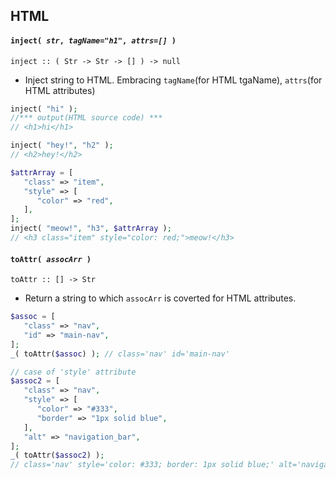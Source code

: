 <h2 id="html">HTML</h2>

#### `inject( `*`str`*`, `*`tagName="h1"`*`, `*`attrs=[]`*` )`
`inject :: ( Str -> Str -> [] ) -> null`
- Inject string to HTML. Embracing `tagName`(for HTML tgaName), `attrs`(for HTML attributes)

```php
inject( "hi" );
//*** output(HTML source code) ***
// <h1>hi</h1>

inject( "hey!", "h2" );
// <h2>hey!</h2>

$attrArray = [
   "class" => "item",
   "style" => [
      "color" => "red",
   ],
];
inject( "meow!", "h3", $attrArray );
// <h3 class="item" style="color: red;">meow!</h3>

```


#### `toAttr( `*`assocArr`*` )`
`toAttr :: [] -> Str`
- Return a string to which `assocArr` is coverted for HTML attributes.

```php
$assoc = [
   "class" => "nav",
   "id" => "main-nav",
];
_( toAttr($assoc) ); // class='nav' id='main-nav'

// case of 'style' attribute
$assoc2 = [
   "class" => "nav",
   "style" => [
      "color" => "#333",
      "border" => "1px solid blue",
   ],
   "alt" => "navigation_bar",
];
_( toAttr($assoc2) );
// class='nav' style='color: #333; border: 1px solid blue;' alt='navigation_bar'
```
